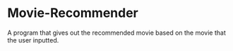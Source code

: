 # Movie-Recommender
A program that gives out the recommended movie based on the movie that the user inputted.
